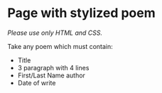Page with stylized poem
========

*Please use only HTML and CSS.*

Take any poem which must contain:

* Title
* 3 paragraph with 4 lines
* First/Last Name author
* Date of write

